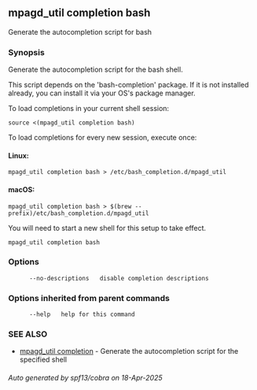 ## mpagd_util completion bash

Generate the autocompletion script for bash

### Synopsis

Generate the autocompletion script for the bash shell.

This script depends on the 'bash-completion' package.
If it is not installed already, you can install it via your OS's package manager.

To load completions in your current shell session:

	source <(mpagd_util completion bash)

To load completions for every new session, execute once:

#### Linux:

	mpagd_util completion bash > /etc/bash_completion.d/mpagd_util

#### macOS:

	mpagd_util completion bash > $(brew --prefix)/etc/bash_completion.d/mpagd_util

You will need to start a new shell for this setup to take effect.


```
mpagd_util completion bash
```

### Options

```
      --no-descriptions   disable completion descriptions
```

### Options inherited from parent commands

```
      --help   help for this command
```

### SEE ALSO

* [mpagd_util completion](mpagd_util_completion.md)	 - Generate the autocompletion script for the specified shell

###### Auto generated by spf13/cobra on 18-Apr-2025
